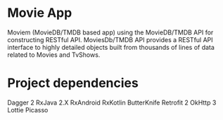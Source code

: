 # Movie App
Moviem (MovieDB/TMDB based app) using the MovieDB/TMDB API for constructing RESTful API.
MoviesDb/TMDB API provides a RESTful API interface to highly detailed objects built from thousands of lines of data related to Movies and TvShows.

# Project dependencies
Dagger 2
RxJava 2.X
RxAndroid
RxKotlin
ButterKnife
Retrofit 2
OkHttp 3
Lottie
Picasso
